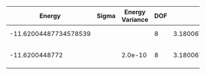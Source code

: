 | Energy                | Sigma | Energy Variance | DOF | Einf              | Method                   | Reference |
|-----------------------|-------|-----------------|-----|-------------------|--------------------------|-----------|
| -11.62004487734578539 |       |                 | 8   | 3.180067885714286 | Exact diagonalization    | [code](https://github.com/varbench/methods/blob/main/scripts/Hubbard/chain_14_P_4_2.7825594/ed_netket.sh) |
| -11.6200448772        |       | 2.0e-10         | 8   | 3.180067885714286 | DMRG (MaxBondDim ~1500)  | TODO: ask Max |
